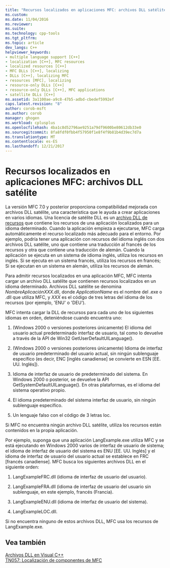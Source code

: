 ```yaml
---
title: "Recursos localizados en aplicaciones MFC: archivos DLL satélite | Documentos de Microsoft"
ms.custom: 
ms.date: 11/04/2016
ms.reviewer: 
ms.suite: 
ms.technology: cpp-tools
ms.tgt_pltfrm: 
ms.topic: article
dev_langs: C++
helpviewer_keywords:
- multiple language support [C++]
- localization [C++], MFC resources
- localized resources [C++]
- MFC DLLs [C++], localizing
- DLLs [C++], localizing MFC
- resources [MFC], localizing
- resource-only DLLs [C++]
- resource-only DLLs [C++], MFC applications
- satellite DLLs [C++]
ms.assetid: 3a1100ae-a9c8-47b5-adbd-cbedef5992ef
caps.latest.revision: "8"
author: corob-msft
ms.author: corob
manager: ghogen
ms.workload: cplusplus
ms.openlocfilehash: 4ba1c8d52796ae9251a79df9600be80612db33e0
ms.sourcegitcommit: 8fa8fdf0fbb4f57950f1e8f4f9b81b4d39ec7d7a
ms.translationtype: MT
ms.contentlocale: es-ES
ms.lasthandoff: 12/21/2017
---
```

# <a name="localized-resources-in-mfc-applications-satellite-dlls"></a>Recursos localizados en aplicaciones MFC: archivos DLL satélite
La versión MFC 7.0 y posterior proporciona compatibilidad mejorada con archivos DLL satélite, una característica que le ayuda a crear aplicaciones en varios idiomas. Una licencia de satélite DLL es un [archivo DLL de recursos](../build/creating-a-resource-only-dll.md) que contiene los recursos de una aplicación localizados para un idioma determinado. Cuando la aplicación empieza a ejecutarse, MFC carga automáticamente el recurso localizado más adecuado para el entorno. Por ejemplo, podría tener una aplicación con recursos del idioma inglés con dos archivos DLL satélite, uno que contiene una traducción al francés de los recursos y otra que contiene una traducción de alemán. Cuando la aplicación se ejecuta en un sistema de idioma inglés, utiliza los recursos en inglés. Si se ejecuta en un sistema francés, utiliza los recursos en francés; Si se ejecutan en un sistema en alemán, utiliza los recursos de alemán.  
  
 Para admitir recursos localizados en una aplicación MFC, MFC intenta cargar un archivo DLL satélite que contienen recursos localizados en un idioma determinado. Archivos DLL satélite se denomina *NombreAplicaciónXXX*.dll, donde *ApplicationName* es el nombre del .exe o .dll que utiliza MFC, y *XXX* es el código de tres letras del idioma de los recursos (por ejemplo, 'ENU' o 'DEU').  
  
 MFC intenta cargar la DLL de recursos para cada uno de los siguientes idiomas en orden, deteniéndose cuando encuentra uno:  
  
1.  (Windows 2000 o versiones posteriores únicamente) El idioma del usuario actual predeterminado interfaz de usuario, tal como lo devuelve a través de la API de Win32 GetUserDefaultUILanguage().  
  
2.  (Windows 2000 o versiones posteriores únicamente) Idioma de interfaz de usuario predeterminado del usuario actual, sin ningún sublenguaje específico (es decir, ENC [inglés canadiense] se convierte en ESN [EE. UU. Inglés]).  
  
3.  Idioma de interfaz de usuario de predeterminado del sistema. En Windows 2000 o posterior, se devuelve la API GetSystemDefaultUILanguage(). En otras plataformas, es el idioma del sistema operativo propio.  
  
4.  El idioma predeterminado del sistema interfaz de usuario, sin ningún sublenguaje específico.  
  
5.  Un lenguaje falso con el código de 3 letras loc.  
  
 Si MFC no encuentra ningún archivo DLL satélite, utiliza los recursos están contenidos en la propia aplicación.  
  
 Por ejemplo, suponga que una aplicación LangExample.exe utiliza MFC y se está ejecutando en Windows 2000 varios de interfaz de usuario de sistema; el idioma de interfaz de usuario del sistema es ENU [EE. UU. Inglés] y el idioma de interfaz de usuario del usuario actual se establece en FRC [francés canadiense]. MFC busca los siguientes archivos DLL en el siguiente orden:  
  
1.  LangExampleFRC.dll (idioma de interfaz de usuario del usuario).  
  
2.  LangExampleFRA.dll (idioma de interfaz de usuario del usuario sin sublenguaje, en este ejemplo, francés (Francia).  
  
3.  LangExampleENU.dll (idioma de interfaz de usuario del sistema).  
  
4.  LangExampleLOC.dll.  
  
 Si no encuentra ninguno de estos archivos DLL, MFC usa los recursos de LangExample.exe.  
  
## <a name="see-also"></a>Vea también  
 [Archivos DLL en Visual C++](../build/dlls-in-visual-cpp.md)   
 [TN057: Localización de componentes de MFC](../mfc/tn057-localization-of-mfc-components.md)